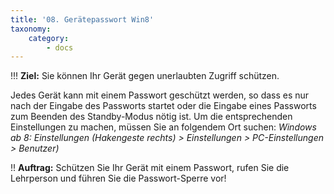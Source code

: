 ```yaml
---
title: '08. Gerätepasswort Win8'
taxonomy:
    category:
        - docs
---
```


!!! **Ziel:** Sie können Ihr Gerät gegen unerlaubten Zugriff schützen.

Jedes Gerät kann mit einem Passwort geschützt werden, so dass es nur nach der Eingabe des Passworts startet oder die Eingabe eines Passworts zum Beenden des Standby-Modus nötig ist. Um die entsprechenden Einstellungen zu machen, müssen Sie an folgendem Ort suchen: *Windows ab 8: Einstellungen (Hakengeste rechts) > Einstellungen > PC-Einstellungen > Benutzer)*<br>

!! **Auftrag:** Schützen Sie Ihr Gerät mit einem Passwort, rufen Sie die Lehrperson und führen Sie die Passwort-Sperre vor!